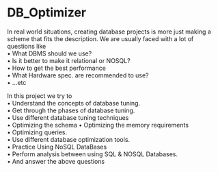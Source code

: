 # DB_Optimizer

In real world situations, creating database projects is more just making a scheme that fits the description. We are usually faced with a lot of questions like <br>
• What DBMS should we use? <br>
• Is it better to make it relational or NOSQL? <br>
• How to get the best performance <br>
• What Hardware spec. are recommended to use? <br>
• ...etc 

In this project we try to <br>
• Understand the concepts of database tuning. <br>
• Get through the phases of database tuning. <br>
• Use different database tuning techniques <br>
• Optimizing the schema • Optimizing the memory requirements <br>
• Optimizing queries. <br>
• Use different database optimization tools. <br>
• Practice Using NoSQL DataBases <br>
• Perform analysis between using SQL & NOSQL Databases. <br>
• And answer the above questions 
